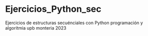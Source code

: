 # Ejercicios_Python_sec
Ejercicios de estructuras secuénciales con Python programación y algoritmia upb monteria 2023
